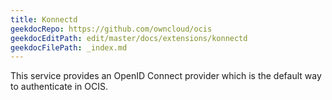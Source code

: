 ```yaml
---
title: Konnectd
geekdocRepo: https://github.com/owncloud/ocis
geekdocEditPath: edit/master/docs/extensions/konnectd
geekdocFilePath: _index.md
---
```


This service provides an OpenID Connect provider which is the default way to authenticate in OCIS.

